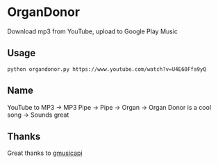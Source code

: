 # OrganDonor

Download mp3 from YouTube, upload to Google Play Music

## Usage
```shell
python organdonor.py https://www.youtube.com/watch?v=U4E60Ffa9yQ
```

## Name
YouTube to MP3 -> MP3 Pipe -> Pipe -> Organ -> Organ Donor is a cool song -> Sounds great

## Thanks
Great thanks to [gmusicapi](https://github.com/simon-weber/gmusicapi)

